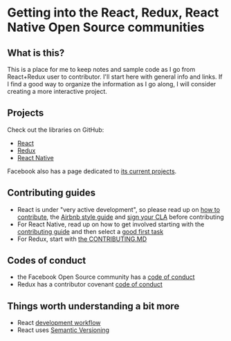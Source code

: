 # Getting into the React, Redux, React Native Open Source communities

## What is this?
This is a place for me to keep notes and sample code as I go from React+Redux user to contributor. I'll start here with general info and links. If I find a good way to organize the information as I go along, I will consider creating a more interactive project.

## Projects
Check out the libraries on GitHub:
- [React](https://github.com/facebook/react)
- [Redux](https://github.com/reactjs/redux)
- [React Native](https://github.com/facebook/react-native)

Facebook also has a page dedicated to [its current projects](https://code.facebook.com/projects/).

## Contributing guides
- React is under "very active development", so please read up on [how to contribute](https://reactjs.org/docs/how-to-contribute.html), the [Airbnb style guide](https://github.com/airbnb/javascript) and [sign your CLA](https://code.facebook.com/cla) before contributing
- For React Native, read up on how to get involved starting with the [contributing guide](https://facebook.github.io/react-native/docs/contributing.html) and then select a [good first task](https://github.com/facebook/react-native/labels/Good%20First%20Task)
- For Redux, start with [the CONTRIBUTING.MD](https://github.com/reactjs/redux/blob/master/CONTRIBUTING.md)

## Codes of conduct
- the Facebook Open Source community has a [code of conduct](https://code.facebook.com/pages/876921332402685/open-source-code-of-conduct)
- Redux has a contributor covenant [code of conduct](https://github.com/reactjs/redux/blob/master/CODE_OF_CONDUCT.md)

## Things worth understanding a bit more
- React [development workflow](https://reactjs.org/docs/how-to-contribute.html#development-workflow)
- React uses [Semantic Versioning](http://semver.org/)